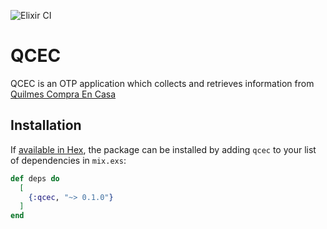 ![Elixir CI](https://github.com/pablonahuelgomez/qcec/workflows/Elixir%20CI/badge.svg?branch=master)

# QCEC
QCEC is an OTP application which collects and retrieves information from [Quilmes Compra En Casa](https://quilmes.gov.ar/servicios/compra_en_casa.php)

## Installation

If [available in Hex](https://hex.pm/docs/publish), the package can be installed
by adding `qcec` to your list of dependencies in `mix.exs`:

```elixir
def deps do
  [
    {:qcec, "~> 0.1.0"}
  ]
end
```

